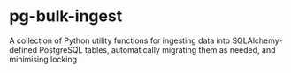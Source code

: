 # pg-bulk-ingest
A collection of Python utility functions for ingesting data into SQLAlchemy-defined PostgreSQL tables, automatically migrating them as needed, and minimising locking
